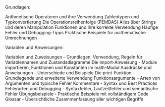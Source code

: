 Grundlagen:

Arithmetische Operatoren und ihre Verwendung
Zahlentypen und Typkonvertierung
Die Operationsreihenfolge (PEMDAS)
Alles über Strings und deren Manipulation
Funktionen und ihre korrekte Verwendung
Häufige Fehler und Debugging-Tipps
Praktische Beispiele für mathematische Umrechnungen

Variablen und Anweisungen:

Variablen und Zuweisungen - Grundlagen, Verwendung, Regeln für Variablennamen und Zustandsdiagramme
Die import-Anweisung - Module importieren, Funktionen und Konstanten im math-Modul
Ausdrücke und Anweisungen - Unterschiede und Beispiele
Die print-Funktion - Grundlegende und erweiterte Verwendung
Funktionsargumente - Arten von Argumenten und typische Fehler
Kommentare - Syntax und Best Practices
Fehlerarten und Debugging - Syntaxfehler, Laufzeitfehler und semantische Fehler
Übungsbeispiele - Praktische Beispiele mit vollständigem Code
Glossar - Übersichtliche Zusammenfassung aller wichtigen Begriffe

